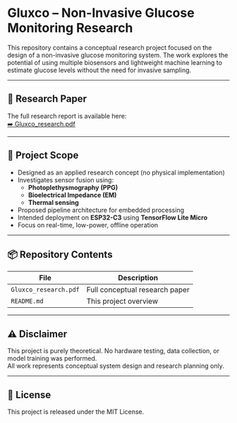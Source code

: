 # Gluxco – Non-Invasive Glucose Monitoring Research

This repository contains a conceptual research project focused on the design of a non-invasive glucose monitoring system. The work explores the potential of using multiple biosensors and lightweight machine learning to estimate glucose levels without the need for invasive sampling.

---

## 📄 Research Paper

The full research report is available here:  
[➡️ Gluxco_research.pdf](./Gluxco_research.pdf)

---

## 🔬 Project Scope

- Designed as an applied research concept (no physical implementation)
- Investigates sensor fusion using:
  - **Photoplethysmography (PPG)**
  - **Bioelectrical Impedance (EM)**
  - **Thermal sensing**
- Proposed pipeline architecture for embedded processing
- Intended deployment on **ESP32-C3** using **TensorFlow Lite Micro**
- Focus on real-time, low-power, offline operation

---

## 📦 Repository Contents

| File                 | Description                              |
|----------------------|------------------------------------------|
| `Gluxco_research.pdf`| Full conceptual research paper           |
| `README.md`          | This project overview                    |

---

## ⚠️ Disclaimer

This project is purely theoretical. No hardware testing, data collection, or model training was performed.  
All work represents conceptual system design and research planning only.

---

## 📘 License

This project is released under the MIT License.
